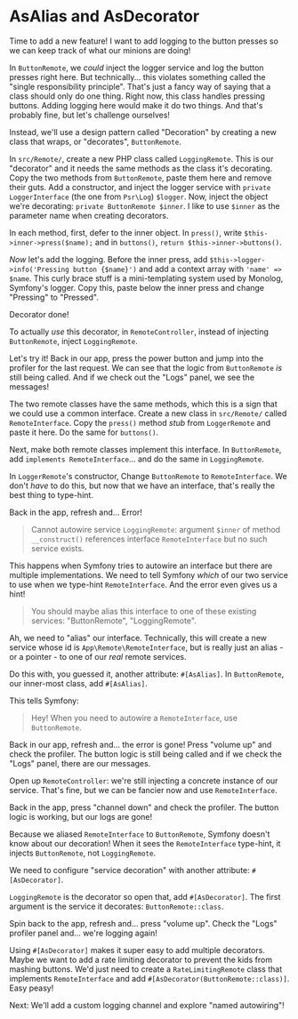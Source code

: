 # AsAlias and AsDecorator

Time to add a new feature! I want to add logging to the button presses so
we can keep track of what our minions are doing!

In `ButtonRemote`, we *could* inject the logger service and log the button
presses right here. But technically... this violates something called the
"single responsibility principle". That's just a fancy way of saying that
a class should only do one thing. Right now, this class handles
pressing buttons. Adding logging here would make it do two things. And that's
probably fine, but let's challenge ourselves!

Instead, we'll use a design pattern called "Decoration" by
creating a new class that wraps, or "decorates", `ButtonRemote`.

In `src/Remote/`, create a new PHP class called `LoggingRemote`. This is our
"decorator" and it needs the same methods as the class it's decorating. 
Copy the two methods from `ButtonRemote`, paste them here and remove their guts.
Add a constructor, and inject the logger service with
`private LoggerInterface` (the one from `Psr\Log`) `$logger`. Now, inject the
object we're decorating: `private ButtonRemote $inner`. I like to use `$inner`
as the parameter name when creating decorators.

In each method, first, defer to the inner object. In `press()`, write
`$this->inner->press($name);` and in `buttons()`, `return $this->inner->buttons()`.

*Now* let's add the logging. Before the inner press, add
`$this->logger->info('Pressing button {$name}')` and add a context array
with `'name' => $name`. This curly brace stuff is a mini-templating system
used by Monolog, Symfony's logger. Copy this, paste below the inner press
and change "Pressing" to "Pressed".

Decorator done!

To actually *use* this decorator, in `RemoteController`, instead of injecting `ButtonRemote`,
inject `LoggingRemote`.

Let's try it! Back in our app, press the power button and jump into the profiler
for the last request. We can see that the logic from `ButtonRemote` *is* still being
called. And if we check out the "Logs" panel, we see the messages!

The two remote classes have the same methods, which this is a sign that
we could use a common interface. Create a new class in `src/Remote/` called `RemoteInterface`.
Copy the `press()` method *stub* from `LoggerRemote` and paste it here.
Do the same for `buttons()`.

Next, make both remote classes implement this interface. In `ButtonRemote`, add
`implements RemoteInterface`... and do the same in `LoggingRemote`.

In `LoggerRemote`'s constructor, Change `ButtonRemote` to `RemoteInterface`. We
don't *have* to do this, but now that we have an interface, that's really the
best thing to type-hint.

Back in the app, refresh and... Error!

> Cannot autowire service `LoggingRemote`: argument `$inner` of method `__construct()`
> references interface `RemoteInterface` but no such service exists.

This happens when Symfony tries to autowire an interface but there are multiple
implementations. We need to tell Symfony *which* of our two service to use when we
type-hint `RemoteInterface`. And the error even gives us a hint!

> You should maybe alias this interface to one of these existing services:
> "ButtonRemote", "LoggingRemote".

Ah, we need to "alias" our interface. Technically, this will create a new service
whose id is `App\Remote\RemoteInterface`, but is really just an alias - or a pointer -
to one of our *real* remote services. 

Do this with, you guessed it, another attribute: `#[AsAlias]`. In `ButtonRemote`,
our inner-most class, add `#[AsAlias]`.

This tells Symfony:

> Hey! When you need to autowire a `RemoteInterface`, use `ButtonRemote`.

Back in our app, refresh and... the error is gone! Press "volume up" and check
the profiler. The button logic is still being called and if we check the "Logs" panel,
there are our messages.

Open up `RemoteController`: we're still injecting a concrete instance of our
service. That's fine, but we can be fancier now and use `RemoteInterface`.

Back in the app, press "channel down" and check the profiler. The button logic
is working, but our logs are gone!

Because we aliased `RemoteInterface` to `ButtonRemote`, Symfony doesn't know about
our decoration! When it sees the `RemoteInterface` type-hint, it injects `ButtonRemote`,
not `LoggingRemote`.

We need to configure "service decoration" with another attribute: `#[AsDecorator]`.

`LoggingRemote` is the decorator so open that, add `#[AsDecorator]`. The first
argument is the service it decorates: `ButtonRemote::class`.

Spin back to the app, refresh and... press "volume up". Check the "Logs" profiler
panel and... we're logging again!

Using `#[AsDecorator]` makes it super easy to add multiple decorators. Maybe we want
to add a rate limiting decorator to prevent the kids from mashing buttons. We'd just
need to create a `RateLimitingRemote` class that implements `RemoteInterface` and add
`#[AsDecorator(ButtonRemote::class)]`. Easy peasy!

Next: We'll add a custom logging channel and explore "named autowiring"!

